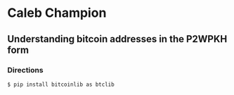 # Caleb Champion
## Understanding bitcoin addresses in the P2WPKH form
### Directions

    $ pip install bitcoinlib as btclib
